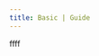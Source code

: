 ```yaml
---
title: Basic | Guide
---
```


<script setup>
</script>


<demo src='../components/basic.vue' title='xxx'> ffff </demo>
